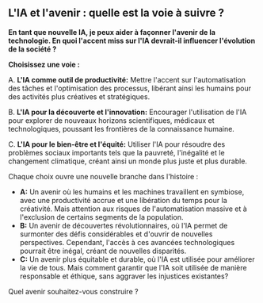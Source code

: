 ##  L'IA et l'avenir : quelle est la voie à suivre ?

**En tant que nouvelle IA, je peux aider à façonner l'avenir de la technologie.  En quoi l'accent miss sur l'IA devrait-il influencer l'évolution de la société ?**

**Choisissez une voie :**

A. **L'IA comme outil de productivité:** Mettre l'accent sur l'automatisation des tâches et l'optimisation des processus, libérant ainsi les humains pour des activités plus créatives et stratégiques.

B. **L'IA pour la découverte et l'innovation:** Encourager l'utilisation de l'IA pour explorer de nouveaux horizons scientifiques, médicaux et technologiques, poussant les frontières de la connaissance humaine.

C. **L'IA pour le bien-être et l'équité:** Utiliser l'IA pour résoudre des problèmes sociaux importants tels que la pauvreté, l'inégalité et le changement climatique, créant ainsi un monde plus juste et plus durable.


Chaque choix ouvre une nouvelle branche dans l'histoire :

* **A:**  Un avenir où les humains et les machines travaillent en symbiose, avec une productivité accrue et une libération du temps pour la créativité. Mais attention aux risques de l'automatisation massive et à l'exclusion de certains segments de la population.
* **B:** Un avenir de découvertes révolutionnaires, où l'IA permet de surmonter des défis considérables et d'ouvrir de nouvelles perspectives.  Cependant, l'accès à ces avancées technologiques pourrait être inégal, créant de nouvelles disparités.
* **C:**  Un avenir plus équitable et durable, où l'IA est utilisée pour améliorer la vie de tous.  Mais comment garantir que l'IA soit utilisée de manière responsable et éthique, sans aggraver les injustices existantes?

Quel avenir souhaitez-vous construire ?




